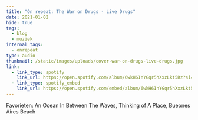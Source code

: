 ```yaml
---
title: "On repeat: The War on Drugs - Live Drugs"
date: 2021-01-02
hide: true
tags:
  - blog
  - muziek
internal_tags:
  - onrepeat
type: audio
thumbnail: /static/images/uploads/cover-war-on-drugs-live-drugs.jpg
link:
  - link_type: spotify
    link_url: https://open.spotify.com/album/6wkH6InYGqr5hXxzLkt5Rz?si=RBMYJy-SSCKGNV3ztfv-fQ
  - link_type: spotify_embed
    link_url: https://open.spotify.com/embed/album/6wkH6InYGqr5hXxzLkt5Rz
---
```

Favorieten: An Ocean In Between The Waves, Thinking of A Place, Bueones Aires Beach
